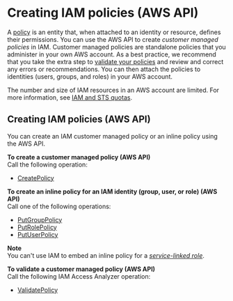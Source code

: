 # Creating IAM policies \(AWS API\)<a name="access_policies_create-api"></a>

A [policy](access_policies.md) is an entity that, when attached to an identity or resource, defines their permissions\. You can use the AWS API to create *customer managed policies* in IAM\. Customer managed policies are standalone policies that you administer in your own AWS account\. As a best practice, we recommend that you take the extra step to [validate your policies](access_policies_policy-validator.md) and review and correct any errors or recommendations\. You can then attach the policies to identities \(users, groups, and roles\) in your AWS account\.

The number and size of IAM resources in an AWS account are limited\. For more information, see [IAM and STS quotas](reference_iam-quotas.md)\.

## Creating IAM policies \(AWS API\)<a name="create-policies-api"></a>

You can create an IAM customer managed policy or an inline policy using the AWS API\.

**To create a customer managed policy \(AWS API\)**  
Call the following operation:
+ [CreatePolicy](https://docs.aws.amazon.com/IAM/latest/APIReference/API_CreatePolicy.html)

**To create an inline policy for an IAM identity \(group, user, or role\) \(AWS API\)**  
Call one of the following operations:
+ [PutGroupPolicy](https://docs.aws.amazon.com/IAM/latest/APIReference/API_PutGroupPolicy.html)
+ [PutRolePolicy](https://docs.aws.amazon.com/IAM/latest/APIReference/API_PutRolePolicy.html)
+ [PutUserPolicy](https://docs.aws.amazon.com/IAM/latest/APIReference/API_PutUserPolicy.html)

**Note**  
You can't use IAM to embed an inline policy for a *[service\-linked role](id_roles_terms-and-concepts.md#iam-term-service-linked-role)*\.

**To validate a customer managed policy \(AWS API\)**  
Call the following IAM Access Analyzer operation:
+ [ValidatePolicy](https://docs.aws.amazon.com/access-analyzer/latest/APIReference/API_ValidatePolicy.html)